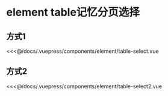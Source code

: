 # element table记忆分页选择

## 方式1
<element-table-select/>

<<<@/docs/.vuepress/components/element/table-select.vue

## 方式2
<element-table-select2/>

<<<@/docs/.vuepress/components/element/table-select2.vue